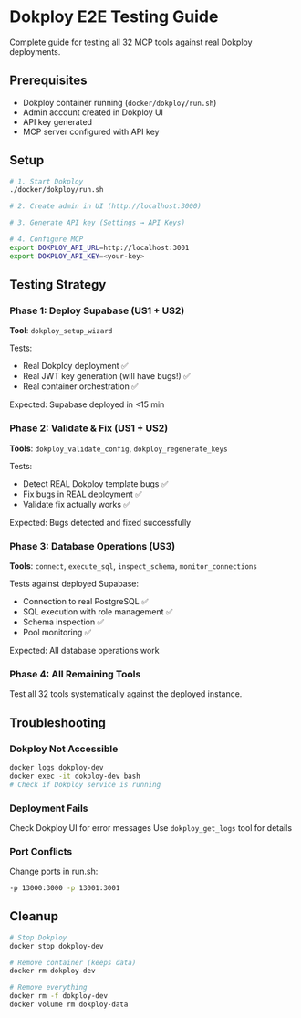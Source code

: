 # Dokploy E2E Testing Guide

Complete guide for testing all 32 MCP tools against real Dokploy deployments.

## Prerequisites

- Dokploy container running (`docker/dokploy/run.sh`)
- Admin account created in Dokploy UI
- API key generated
- MCP server configured with API key

## Setup

```bash
# 1. Start Dokploy
./docker/dokploy/run.sh

# 2. Create admin in UI (http://localhost:3000)

# 3. Generate API key (Settings → API Keys)

# 4. Configure MCP
export DOKPLOY_API_URL=http://localhost:3001
export DOKPLOY_API_KEY=<your-key>
```

## Testing Strategy

### Phase 1: Deploy Supabase (US1 + US2)

**Tool**: `dokploy_setup_wizard`

Tests:
- Real Dokploy deployment ✅
- Real JWT key generation (will have bugs!) ✅
- Real container orchestration ✅

Expected: Supabase deployed in <15 min

### Phase 2: Validate & Fix (US1 + US2)

**Tools**: `dokploy_validate_config`, `dokploy_regenerate_keys`

Tests:
- Detect REAL Dokploy template bugs ✅
- Fix bugs in REAL deployment ✅
- Validate fix actually works ✅

Expected: Bugs detected and fixed successfully

### Phase 3: Database Operations (US3)

**Tools**: `connect`, `execute_sql`, `inspect_schema`, `monitor_connections`

Tests against deployed Supabase:
- Connection to real PostgreSQL ✅
- SQL execution with role management ✅
- Schema inspection ✅
- Pool monitoring ✅

Expected: All database operations work

### Phase 4: All Remaining Tools

Test all 32 tools systematically against the deployed instance.

## Troubleshooting

### Dokploy Not Accessible

```bash
docker logs dokploy-dev
docker exec -it dokploy-dev bash
# Check if Dokploy service is running
```

### Deployment Fails

Check Dokploy UI for error messages
Use `dokploy_get_logs` tool for details

### Port Conflicts

Change ports in run.sh:
```bash
-p 13000:3000 -p 13001:3001
```

## Cleanup

```bash
# Stop Dokploy
docker stop dokploy-dev

# Remove container (keeps data)
docker rm dokploy-dev

# Remove everything
docker rm -f dokploy-dev
docker volume rm dokploy-data
```
